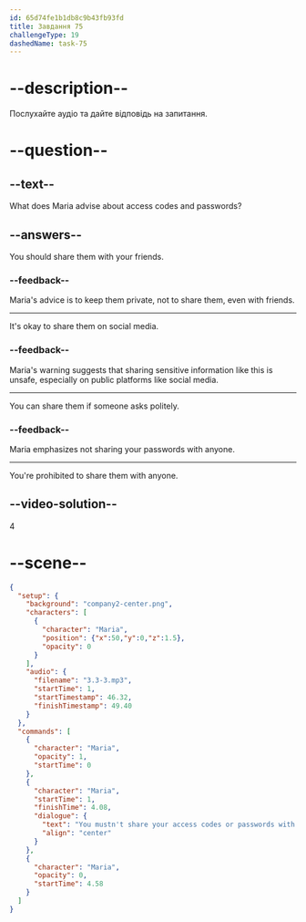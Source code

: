 ```yaml
---
id: 65d74fe1b1db8c9b43fb93fd
title: Завдання 75
challengeType: 19
dashedName: task-75
---
```


<!-- (Audio) Maria: You mustn't share your access codes or passwords with anyone. -->

# --description--

Послухайте аудіо та дайте відповідь на запитання.

# --question--

## --text--

What does Maria advise about access codes and passwords?

## --answers--

You should share them with your friends.

### --feedback--

Maria's advice is to keep them private, not to share them, even with friends.

---

It's okay to share them on social media.

### --feedback--

Maria's warning suggests that sharing sensitive information like this is unsafe, especially on public platforms like social media.

---

You can share them if someone asks politely.

### --feedback--

Maria emphasizes not sharing your passwords with anyone.

---

You're prohibited to share them with anyone.

## --video-solution--

4

# --scene--

```json
{
  "setup": {
    "background": "company2-center.png",
    "characters": [
      {
        "character": "Maria",
        "position": {"x":50,"y":0,"z":1.5},
        "opacity": 0
      }
    ],
    "audio": {
      "filename": "3.3-3.mp3",
      "startTime": 1,
      "startTimestamp": 46.32,
      "finishTimestamp": 49.40
    }
  },
  "commands": [
    {
      "character": "Maria",
      "opacity": 1,
      "startTime": 0
    },
    {
      "character": "Maria",
      "startTime": 1,
      "finishTime": 4.08,
      "dialogue": {
        "text": "You mustn't share your access codes or passwords with anyone.",
        "align": "center"
      }
    },
    {
      "character": "Maria",
      "opacity": 0,
      "startTime": 4.58
    }
  ]
}
```
